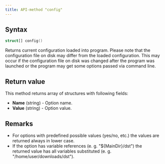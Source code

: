 ```yaml
---
title: API-method "config"
---
```

## Syntax
```swift
struct[] config() 
```

Returns current configuration loaded into program. Please note that the configuration file on disk may differ from the loaded configuration. This may occur if the configuration file on disk was changed after the program was launched or the program may get some options passed via command line.

## Return value
This method returns array of structures with following fields:
- **Name** (string) - Option name.
- **Value** (string) - Option value.

## Remarks
- For options with predefined possible values (yes/no, etc.) the values are returned always in lower case.
- If the option has variable references (e. g. "${MainDir}/dst") the returned value has all variables substituted (e. g. "/home/user/downloads/dst").